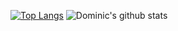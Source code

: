 [![Top Langs](https://github-readme-stats.vercel.app/api/top-langs/?username=anuraghazra&layout=compact)](https://github.com/whoisdominic/github-readme-stats)
![Dominic's github stats](https://github-readme-stats.vercel.app/api?username=whoisdominic&show_icons=true&theme=dark)
